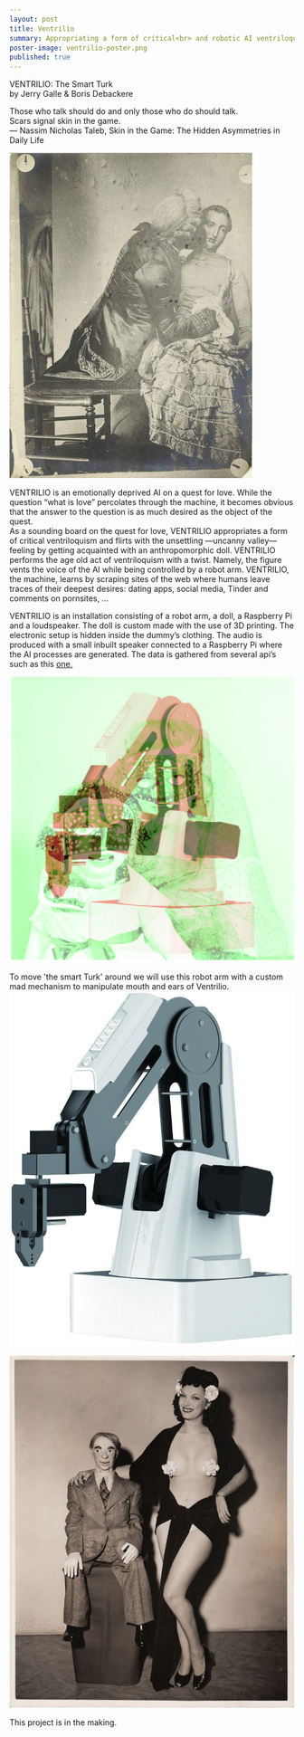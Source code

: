 ```yaml
---
layout: post
title: Ventrilio
summary: Appropriating a form of critical<br> and robotic AI ventriloquism.
poster-image: ventrilio-poster.png
published: true
---
```

VENTRILIO: The Smart Turk <br>
by Jerry Galle & Boris Debackere<br>

Those who talk should do and only those who do should talk.<br>
Scars signal skin in the game. <br>
― Nassim Nicholas Taleb, Skin in the Game: The Hidden Asymmetries in Daily Life

![](/images/ventrilio01.jpeg)

VENTRILIO is an emotionally deprived AI on a quest for love. While the question “what is
love” percolates through the machine, it becomes obvious that the answer to the question is
as much desired as the object of the quest.<br>
As a sounding board on the quest for love, VENTRILIO appropriates a form of critical
ventriloquism and flirts with the unsettling —uncanny valley— feeling by getting acquainted
with an anthropomorphic doll. VENTRILIO performs the age old act of ventriloquism with a
twist. Namely, the figure vents the voice of the AI while being controlled by a robot arm.
VENTRILIO, the machine, learns by scraping sites of the web where humans leave traces of
their deepest desires: dating apps, social media, Tinder and comments on pornsites, ...<br>

VENTRILIO is an installation consisting of a robot arm, a doll, a Raspberry Pi and a
loudspeaker. The doll is custom made with the use of 3D printing. The electronic setup is
hidden inside the dummy’s clothing. The audio is produced with a small inbuilt speaker
connected to a Raspberry Pi where the AI processes are generated. The data is gathered
from several api’s such as this [one.](https://github.com/jbrower95/Pornhub-Comment-Scraper)

![](/images/ventrilio03.png)

To move 'the smart Turk' around we will use this robot arm with a custom mad mechanism to manipulate mouth and ears of Ventrilio. 
![](/images/ventrilio-dobot.jpg)

![](/images/ventrilioDummy.png)

This project is in the making.
